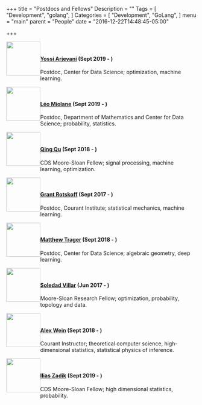 +++
title = "Postdocs and Fellows"
Description = ""
Tags = [
  "Development",
  "golang",
]
Categories = [
  "Development",
  "GoLang",
]
menu = "main"
parent = "People"
date = "2016-12-22T14:48:45-05:00"

+++


<img style="float: left;" src="../../img/yossi.jpg" height="90" style="border:4px solid white;"> 
<br/> 

#### [Yossi Arjevani](https://scholar.google.co.il/citations?user=mgVLJ8MAAAAJ&hl=en) (Sept 2019 - )
Postdoc, Center for Data Science; optimization, machine learning.  
  

<img style="float: left;" src="../../img/leo.jpeg" height="90" style="border:4px solid white;"> 
<br/> 

#### [L&#233;o Miolane](https://leomiolane.github.io/) (Sept 2019 - )
Postdoc, Department of Mathematics and Center for Data Science; probability, statistics.  
  

<img style="float: left;" src="../../img/qing.jpg" height="90" style="border:4px solid white;"> 
<br/> 

#### [Qing Qu](https://qingqu06.github.io/) (Sept 2018 - )
CDS Moore-Sloan Fellow; signal processing, machine learning, optimization.  
  

<img style="float: left;" src="../../img/grant.jpg" height="90" style="border:4px solid white;"> 
<br/> 

#### [Grant Rotskoff](https://cims.nyu.edu/~rotskoff/index.html) (Sept 2017 - )
Postdoc, Courant Institute; statistical mechanics, machine learning.   
  

<img style="float: left;" src="../../img/matthew.jpg" height="90" style="border:4px solid white;"> 
<br/> 

#### [Matthew Trager](https://www.matthewtrager.com) (Sept 2018 - )
Postdoc, Center for Data Science; algebraic geometry, deep learning.   
  

<img style="float: left;" src="../../img/soledad.png" height="90" style="border:4px solid white;"> 
<br/> 

#### [Soledad Villar](http://www.cims.nyu.edu/~villar/) (Jun 2017 - )
Moore-Sloan Research Fellow; optimization, probability, topology and data.  
  

<img style="float: left;" src="../../img/alex.jpg" height="90" style="border:4px solid white;"> 
<br/> 

#### [Alex Wein](https://cims.nyu.edu/~aw128/) (Sept 2018 - )
Courant Instructor; theoretical computer science, high-dimensional statistics, statistical physics of inference.  

<img style="float: left;" src="../../img/ilias.jpg" height="90" style="border:4px solid white;"> 
<br/> 

#### [Ilias Zadik](http://www.mit.edu/~izadik/) (Sept 2019 - )
CDS Moore-Sloan Fellow; high dimensional statistics, probability.  
  

